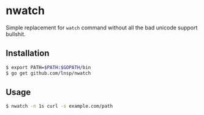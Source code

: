 # nwatch

Simple replacement for `watch` command without all the bad unicode support bullshit.

## Installation

```bash
$ export PATH=$PATH:$GOPATH/bin
$ go get github.com/lnsp/nwatch
```

## Usage

```bash
$ nwatch -n 1s curl -s example.com/path
```